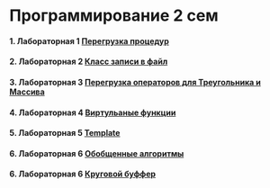 # Программирование 2 сем

#### 1. Лабораторная 1 [Перегрузка процедур](Labs/Lab-1/main.cpp)
#### 2. Лабораторная 2 [Класс записи в файл](Labs/Lab-2/main.cpp)
#### 3. Лабораторная 3 [Перегрузка операторов для Треугольника и Массива](Labs/Lab-3/main.cpp)
#### 4. Лабораторная 4 [Виртульаные функции](Labs/Lab-4/main.cpp)
#### 5. Лабораторная 5 [Template](Labs/Lab-5/main.cpp)
#### 6. Лабораторная 6 [Обобщенные алгоритмы](Labs/Lab-6/main.cpp)
#### 6. Лабораторная 6 [Круговой буффер](Labs/Lab-7/main.cpp)
